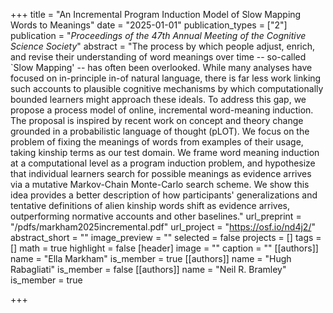 +++
title = "An Incremental Program Induction Model of Slow Mapping Words to Meanings"
date = "2025-01-01"
publication_types = ["2"]
publication = "_Proceedings of the 47th Annual Meeting of the Cognitive Science Society_"
abstract = "The process by which people adjust, enrich, and revise their understanding of word meanings over time -- so-called `Slow Mapping' -- has often been overlooked. While many analyses have focused on in-principle in-of natural language, there is far less work linking such accounts to plausible cognitive mechanisms by which computationally bounded learners might approach these ideals. To address this gap, we propose a process model of online, incremental word-meaning induction. The proposal is inspired by recent work on concept and theory change grounded in a probabilistic language of thought (pLOT). We focus on the problem of fixing the meanings of words from examples of their usage, taking kinship terms as our test domain. We frame word meaning induction at a computational level as a program induction problem, and hypothesize that individual learners search for possible meanings as evidence arrives via a mutative Markov-Chain Monte-Carlo search scheme. We show this idea provides a better description of how participants' generalizations and tentative definitions of alien kinship words shift as evidence arrives, outperforming normative accounts and other baselines."
url_preprint = "/pdfs/markham2025incremental.pdf"
url_project = "https://osf.io/nd4j2/"
abstract_short = ""
image_preview = ""
selected = false
projects = []
tags = []
math = true
highlight = false
[header]
image = ""
caption = ""
[[authors]]
	name = "Ella Markham"
	is_member = true
[[authors]]
	name = "Hugh Rabagliati"
	is_member = false
[[authors]]
	name = "Neil R. Bramley"
	is_member = true

+++
